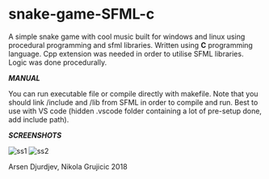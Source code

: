 # snake-game-SFML-c
A simple snake game with cool music built for windows and linux using procedural programming and sfml libraries. Written using **C** programming language. Cpp extension was needed in order to utilise SFML libraries. Logic was done procedurally.

***MANUAL***

You can run executable file or compile directly with makefile. Note that you should link /include and /lib from SFML in order to compile and run.
Best to use with VS code (hidden .vscode folder containing a lot of pre-setup done, add include path).




***SCREENSHOTS***

![ss1](https://i.imgur.com/Kl3AsCf.png)
![ss2](https://i.imgur.com/ciwfyqx.png)




Arsen Djurdjev, Nikola Grujicic 2018
